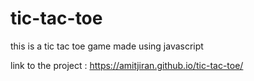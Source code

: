 # tic-tac-toe
this is a tic tac toe game made using javascript


link to the project : https://amitjiran.github.io/tic-tac-toe/
